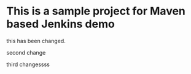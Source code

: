 # This is a sample project for Maven based Jenkins demo

this has been changed.

second change

third changessss
